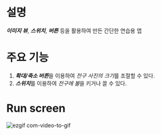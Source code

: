 # 설명
***이미지 뷰***, ***스위치***, ***버튼*** 등을 활용하여 만든 간단한 연습용 앱

# 주요 기능
1. ***확대/축소 버튼***을 이용하여 *전구 사진의 크기*를 조절할 수 있다.
2. ***스위치***를 이용하여 *전구에 불*을 키거나 끌 수 있다.

# Run screen

![ezgif com-video-to-gif](https://github.com/taeyoonL/ImageView/assets/132141316/977d3170-6158-4db9-a538-3da1ad0bdddf)
